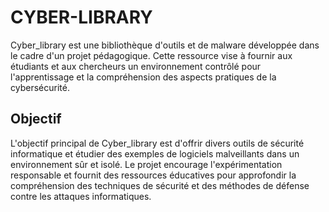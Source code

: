 # CYBER-LIBRARY

Cyber_library est une bibliothèque d'outils et de malware développée dans le cadre d'un projet pédagogique. Cette ressource vise à fournir aux étudiants et aux chercheurs un environnement contrôlé pour l'apprentissage et la compréhension des aspects pratiques de la cybersécurité.

## Objectif

L'objectif principal de Cyber_library est d'offrir divers outils de sécurité informatique et étudier des exemples de logiciels malveillants dans un environnement sûr et isolé. Le projet encourage l'expérimentation responsable et fournit des ressources éducatives pour approfondir la compréhension des techniques de sécurité et des méthodes de défense contre les attaques informatiques.